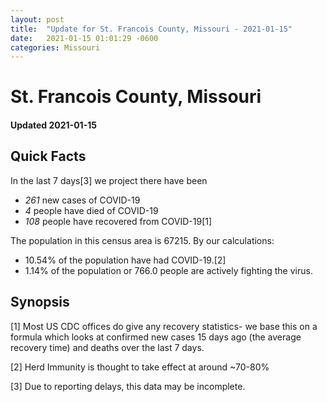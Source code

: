 ```yaml
---
layout: post
title:  "Update for St. Francois County, Missouri - 2021-01-15"
date:   2021-01-15 01:01:29 -0600
categories: Missouri
---
```


# St. Francois County, Missouri
#### Updated 2021-01-15

## Quick Facts

In the last 7 days[3] we project there have been
- *261* new cases of COVID-19
- *4* people have died of COVID-19
- *108* people have recovered from COVID-19[1]

The population in this census area is 67215. By our calculations:
- 10.54% of the population have had COVID-19.[2]
- 1.14% of the population or 766.0 people are actively fighting the virus.

## Synopsis




[1] Most US CDC offices do give any recovery statistics- we base this on a formula which looks at confirmed new cases
15 days ago (the average recovery time) and deaths over the last 7 days.

[2] Herd Immunity is thought to take effect at around ~70-80%

[3] Due to reporting delays, this data may be incomplete.
 
    